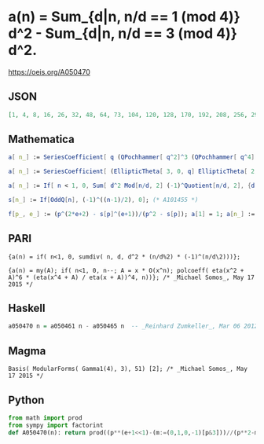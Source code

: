 # a\(n\) \= Sum\_\{d\|n, n/d \=\= 1 \(mod 4\)\} d^2 \- Sum\_\{d\|n, n/d \=\= 3 \(mod 4\)\} d^2\.
https://oeis.org/A050470
## JSON
```JSON
[1, 4, 8, 16, 26, 32, 48, 64, 73, 104, 120, 128, 170, 192, 208, 256, 290, 292, 360, 416, 384, 480, 528, 512, 651, 680, 656, 768, 842, 832, 960, 1024, 960, 1160, 1248, 1168, 1370, 1440, 1360, 1664, 1682, 1536, 1848, 1920, 1898, 2112, 2208, 2048, 2353, 2604]
```
## Mathematica
```Mathematica
a[ n_] := SeriesCoefficient[ q (QPochhammer[ q^2]^3 (QPochhammer[ q^4] / QPochhammer[ q])^2)^2, {q, 0, n}]; (* _Michael Somos_, May 17 2015 *)
```
```Mathematica
a[ n_] := SeriesCoefficient[ (EllipticTheta[ 3, 0, q] EllipticTheta[ 2, 0, q]^2 / 4)^2, {q, 0, n}]; (* _Michael Somos_, May 17 2015 *)
```
```Mathematica
a[ n_] := If[ n < 1, 0, Sum[ d^2 Mod[n/d, 2] (-1)^Quotient[n/d, 2], {d, Divisors@n}]]; (* _Michael Somos_, May 17 2015 *)
```
```Mathematica
s[n_] := If[OddQ[n], (-1)^((n-1)/2), 0]; (* A101455 *)
```
```Mathematica
f[p_, e_] := (p^(2*e+2) - s[p]^(e+1))/(p^2 - s[p]); a[1] = 1; a[n_] := Times @@ f @@@ FactorInteger[n]; Array[a, 100] (* _Amiram Eldar_, Nov 04 2023 *)
```
## PARI
```PARI
{a(n) = if( n<1, 0, sumdiv( n, d, d^2 * (n/d%2) * (-1)^(n/d\2)))};
```
```PARI
{a(n) = my(A); if( n<1, 0, n--; A = x * O(x^n); polcoeff( eta(x^2 + A)^6 * (eta(x^4 + A) / eta(x + A))^4, n))}; /* _Michael Somos_, May 17 2015 */
```
## Haskell
```Haskell
a050470 n = a050461 n - a050465 n  -- _Reinhard Zumkeller_, Mar 06 2012
```
## Magma
```Magma
Basis( ModularForms( Gamma1(4), 3), 51) [2]; /* _Michael Somos_, May 17 2015 */
```
## Python
```Python
from math import prod
from sympy import factorint
def A050470(n): return prod((p**(e+1<<1)-(m:=(0,1,0,-1)[p&3]))//(p**2-m) for p, e in factorint(n).items()) # _Chai Wah Wu_, Jun 21 2024
```
